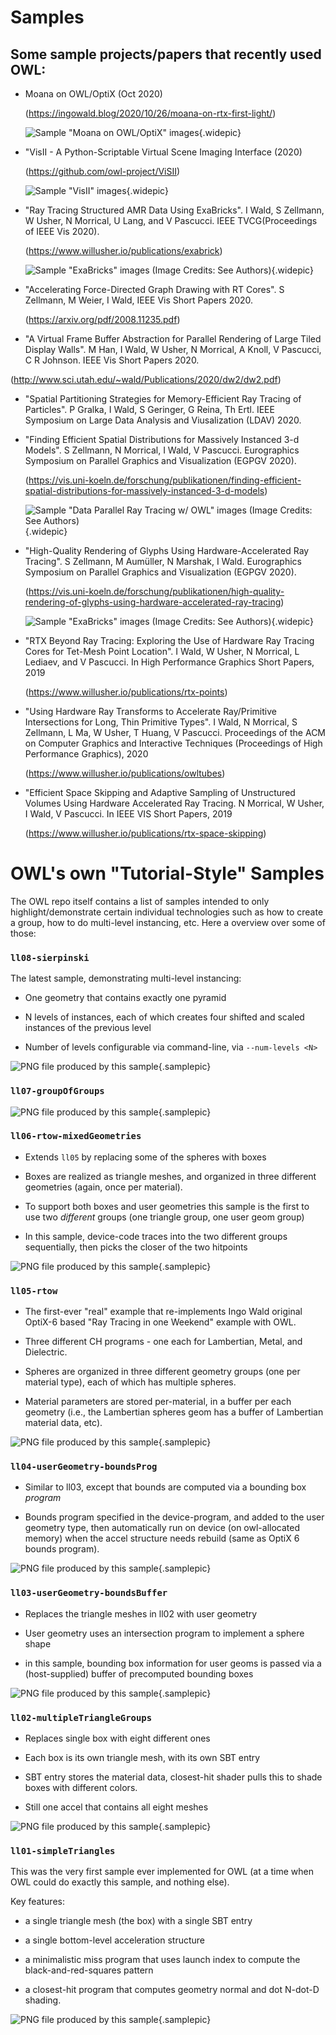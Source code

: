 # Samples

## Some sample projects/papers that recently used OWL:

- Moana on OWL/OptiX (Oct 2020)

  (https://ingowald.blog/2020/10/26/moana-on-rtx-first-light/)

  ![Sample "Moana on OWL/OptiX" images](jpg/collage-moana.jpg){.widepic}
  
- "VisII - A Python-Scriptable Virtual Scene Imaging Interface (2020)

  (https://github.com/owl-project/ViSII)

  ![Sample "VisII" images](jpg/collage-visii.jpg){.widepic}
  
- "Ray Tracing Structured AMR Data Using ExaBricks". I Wald, S
  Zellmann, W Usher, N Morrical, U Lang, and V Pascucci. IEEE
  TVCG(Proceedings of IEEE Vis
  2020).
  
  (https://www.willusher.io/publications/exabrick)
  
  ![Sample "ExaBricks" images (Image Credits: See Authors)](jpg/collage-exabricks.jpg){.widepic}
  
- "Accelerating Force-Directed Graph Drawing with RT Cores".  S
  Zellmann, M Weier, I Wald, IEEE Vis Short
  Papers 2020.
  
  (https://arxiv.org/pdf/2008.11235.pdf)
 
 
 - "A Virtual Frame Buffer Abstraction for Parallel Rendering of Large
  Tiled Display Walls". M Han, I Wald, W Usher, N Morrical, A Knoll, V
  Pascucci, C R Johnson. IEEE Vis Short Papers 2020.
  
  (http://www.sci.utah.edu/~wald/Publications/2020/dw2/dw2.pdf)
 
- "Spatial Partitioning Strategies for Memory-Efficient Ray Tracing of
  Particles".  P Gralka, I Wald, S Geringer, G Reina, Th Ertl. IEEE
  Symposium on Large Data Analysis and Viusalization (LDAV) 2020.
 
- "Finding Efficient Spatial Distributions for Massively Instanced 3-d
  Models".  S Zellmann, N Morrical, I Wald, V Pascucci.  Eurographics
  Symposium on Parallel Graphics and Visualization (EGPGV 2020).
  
  (https://vis.uni-koeln.de/forschung/publikationen/finding-efficient-spatial-distributions-for-massively-instanced-3-d-models)
 
  ![Sample "Data Parallel Ray Tracing w/ OWL" images (Image Credits: See Authors)](jpg/collage-instances.jpg){.widepic}
 
- "High-Quality Rendering of Glyphs Using Hardware-Accelerated Ray
  Tracing".  S Zellmann, M Aumüller, N Marshak, I Wald.  Eurographics
  Symposium on Parallel Graphics and Visualization (EGPGV 2020).
  
  (https://vis.uni-koeln.de/forschung/publikationen/high-quality-rendering-of-glyphs-using-hardware-accelerated-ray-tracing)

  ![Sample "ExaBricks" images (Image Credits: See Authors)](jpg/collage-tubes.jpg){.widepic}
  
- "RTX Beyond Ray Tracing: Exploring the Use of Hardware Ray Tracing
  Cores for Tet-Mesh Point Location". I Wald, W Usher, N Morrical, L
  Lediaev, and V Pascucci.  In High Performance Graphics Short Papers,
  2019 
  
  (https://www.willusher.io/publications/rtx-points)

- "Using Hardware Ray Transforms to Accelerate Ray/Primitive
  Intersections for Long, Thin Primitive Types". I Wald, N Morrical, S
  Zellmann, L Ma, W Usher, T Huang, V Pascucci.  Proceedings of the
  ACM on Computer Graphics and Interactive Techniques (Proceedings of
  High Performance Graphics), 2020
  
  (https://www.willusher.io/publications/owltubes)

- "Efficient Space Skipping and Adaptive Sampling of Unstructured
  Volumes Using Hardware Accelerated Ray Tracing. N Morrical, W
  Usher, I Wald, V Pascucci. In IEEE VIS Short Papers, 2019
  
  (https://www.willusher.io/publications/rtx-space-skipping)



<!-- ======================================================= -->
# OWL's own "Tutorial-Style" Samples

The OWL repo itself contains a list of samples intended to only
highlight/demonstrate certain individual technologies such as how to
create a group, how to do multi-level instancing, etc. Here a overview
over some of those:

<!-- ======================================================= -->
### `ll08-sierpinski`

The latest sample, demonstrating multi-level instancing:

- One geometry that contains exactly one pyramid

- N levels of instances, each of which creates four shifted and scaled
  instances of the previous level

- Number of levels configurable via command-line, via `--num-levels <N>`

![PNG file produced by this sample](samples/ll08-sierpinski.png.jpg){.samplepic}




<!-- ======================================================= -->
### `ll07-groupOfGroups`

![PNG file produced by this sample](samples/ll07-groupOfGroups.png.jpg){.samplepic}






<!-- ======================================================= -->
### `ll06-rtow-mixedGeometries`

- Extends `ll05` by replacing some of the spheres with boxes

- Boxes are realized as triangle meshes, and organized in
  three different geometries (again, once per material).

- To support both boxes and user geometries this sample is the first
  to use two *different* groups (one triangle group, one user geom
  group)

- In this sample, device-code traces into the two different groups
  sequentially, then picks the closer of the two hitpoints

![PNG file produced by this sample](samples/ll06-rtow-mixedGeometries.png.jpg){.samplepic}





<!-- ======================================================= -->
### `ll05-rtow`

- The first-ever "real" example that re-implements Ingo Wald
  original OptiX-6 based "Ray Tracing in one Weekend" example
  with OWL.

- Three different CH programs - one each for Lambertian, Metal, and Dielectric.

- Spheres are organized in three different geometry groups (one per
  material type), each of which has multiple spheres.

- Material parameters are stored per-material, in a buffer per each
  geometry (i.e., the Lambertian spheres geom has a buffer of Lambertian
  material data, etc).

![PNG file produced by this sample](samples/ll05-rtow.png.jpg){.samplepic}




<!-- ======================================================= -->
### `ll04-userGeometry-boundsProg`

- Similar to ll03, except that bounds are computed via a bounding box *program*

- Bounds program specified in the device-program, and added to the
  user geometry type, then automatically run on device (on
  owl-allocated memory) when the accel structure needs rebuild (same
  as OptiX 6 bounds program).
  
![PNG file produced by this sample](samples/ll04-userGeometry-boundsProg.png.jpg){.samplepic}





<!-- ======================================================= -->
### `ll03-userGeometry-boundsBuffer`

- Replaces the triangle meshes in ll02 with user geometry

- User geometry uses an intersection program to implement a sphere shape

- in this sample, bounding box information for user geoms is passed
  via a (host-supplied) buffer of precomputed bounding boxes

![PNG file produced by this sample](samples/ll03-userGeometry-boundsBuffer.png.jpg){.samplepic}







<!-- ======================================================= -->
### `ll02-multipleTriangleGroups`

- Replaces single box with eight different ones

- Each box is its own triangle mesh, with its own SBT entry

- SBT entry stores the material data, closest-hit shader pulls this to
shade boxes with different colors.

- Still one accel that contains all eight meshes

![PNG file produced by this sample](samples/ll02-multipleTriangleGroups.png.jpg){.samplepic}










<!-- ======================================================= -->
### `ll01-simpleTriangles`

This was the very first sample ever implemented for OWL (at a time
when OWL could do exactly this sample, and nothing else).

Key features:

- a single triangle mesh (the box) with a single SBT entry

- a single bottom-level acceleration structure

- a minimalistic miss program that uses launch index to compute the
  black-and-red-squares pattern

- a closest-hit program that computes geometry normal and dot N-dot-D shading.


![PNG file produced by this sample](samples/ll01-simpleTriangles.png.jpg){.samplepic}
